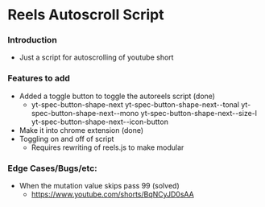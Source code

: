 # Reels Autoscroll Script
### Introduction
- Just a script for autoscrolling of youtube short

### Features to add
- Added a toggle button to toggle the autoreels script (done)
    - yt-spec-button-shape-next yt-spec-button-shape-next--tonal yt-spec-button-shape-next--mono yt-spec-button-shape-next--size-l yt-spec-button-shape-next--icon-button
- Make it into chrome extension (done)
- Toggling on and off of script
    - Requires rewriting of reels.js to make modular

### Edge Cases/Bugs/etc:
- When the mutation value skips pass 99 (solved)
    - https://www.youtube.com/shorts/BqNCyJD0sAA